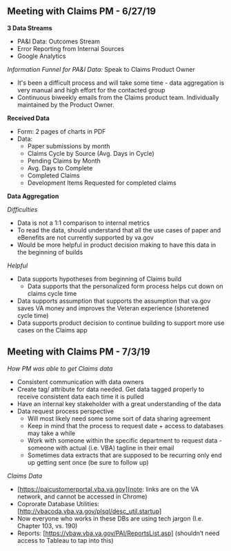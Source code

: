 ## Meeting with Claims PM - 6/27/19

**3 Data Streams**
- PA&I Data: Outcomes Stream
- Error Reporting from Internal Sources
- Google Analytics

_Information Funnel for PA&I Data:_ Speak to Claims Product Owner
  - It's been a difficult process and will take some time - data aggregation is very manual and high effort for the contacted group
  - Continuous biweekly emails from the Claims product team. Individually maintained by the Product Owner.
  
**Received Data**
- Form: 2 pages of charts in PDF
- Data:
  - Paper submissions by month
  - Claims Cycle by Source (Avg. Days in Cycle)
  - Pending Claims by Month
  - Avg. Days to Complete
  - Completed Claims
  - Development Items Requested for completed claims
  
**Data Aggregation**

_Difficulties_
  - Data is not a 1:1 comparison to internal metrics
  - To read the data, should understand that all the use cases of paper and eBenefits are not currently supported by va.gov
  - Would be more helpful in product decision making to have this data in the beginning of builds
  
_Helpful_
  - Data supports hypotheses from beginning of Claims build
      - Data supports that the personalized form process helps cut down on claims cycle time
  - Data supports assumption that supports the assumption that va.gov saves VA money and improves the Veteran experience (shoretened cycle time)
  - Data supports product decision to continue building to support more use cases on the Claims app


## Meeting with Claims PM - 7/3/19
_How PM was able to get Claims data_
 - Consistent communication with data owners
 - Create tag/ attribute for data needed. Get data tagged properly to receive consistent data each time it is pulled
 - Have an internal key stakeholder with a great understanding of the data
 - Data request process perspective
    - Will most likely need some some sort of data sharing agreement
    - Keep in mind that the process to request date + access to databases may take a while
    - Work with someone within the specific department to request data - someone with actual (i.e. VBA) tagline in their email
    - Sometimes data extracts that are supposed to be recurring only end up getting sent once (be sure to follow up)
    
_Claims Data_
 - [https://paicustomerportal.vba.va.gov](note: links are on the VA network, and cannot be accessed in Chrome)
 - Coprorate Database Utilities: [http://vbacoda.vba.va.gov/plsql/desc_util.startup]
 - Now everyone who works in these DBs are using tech jargon (I.e. Chapter 103, vs. 190)
 - Reports: [https://vbaw.vba.va.gov/PAI/ReportsList.asp] (shouldn’t need access to Tableau to tap into this)

